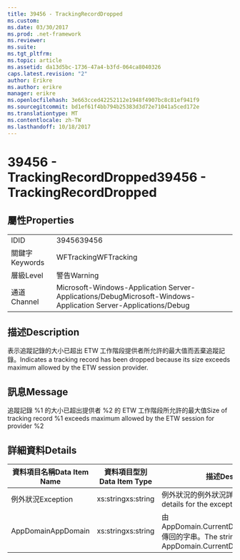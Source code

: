 ```yaml
---
title: 39456 - TrackingRecordDropped
ms.custom: 
ms.date: 03/30/2017
ms.prod: .net-framework
ms.reviewer: 
ms.suite: 
ms.tgt_pltfrm: 
ms.topic: article
ms.assetid: da13d5bc-1736-47a4-b3fd-064ca8040326
caps.latest.revision: "2"
author: Erikre
ms.author: erikre
manager: erikre
ms.openlocfilehash: 3e663cced42252112e1948f4907bc8c81ef941f9
ms.sourcegitcommit: bd1ef61f4bb794b25383d3d72e71041a5ced172e
ms.translationtype: MT
ms.contentlocale: zh-TW
ms.lasthandoff: 10/18/2017
---
```

# <a name="39456---trackingrecorddropped"></a><span data-ttu-id="fd0fc-102">39456 - TrackingRecordDropped</span><span class="sxs-lookup"><span data-stu-id="fd0fc-102">39456 - TrackingRecordDropped</span></span>
## <a name="properties"></a><span data-ttu-id="fd0fc-103">屬性</span><span class="sxs-lookup"><span data-stu-id="fd0fc-103">Properties</span></span>  
  
|||  
|-|-|  
|<span data-ttu-id="fd0fc-104">ID</span><span class="sxs-lookup"><span data-stu-id="fd0fc-104">ID</span></span>|<span data-ttu-id="fd0fc-105">39456</span><span class="sxs-lookup"><span data-stu-id="fd0fc-105">39456</span></span>|  
|<span data-ttu-id="fd0fc-106">關鍵字</span><span class="sxs-lookup"><span data-stu-id="fd0fc-106">Keywords</span></span>|<span data-ttu-id="fd0fc-107">WFTracking</span><span class="sxs-lookup"><span data-stu-id="fd0fc-107">WFTracking</span></span>|  
|<span data-ttu-id="fd0fc-108">層級</span><span class="sxs-lookup"><span data-stu-id="fd0fc-108">Level</span></span>|<span data-ttu-id="fd0fc-109">警告</span><span class="sxs-lookup"><span data-stu-id="fd0fc-109">Warning</span></span>|  
|<span data-ttu-id="fd0fc-110">通道</span><span class="sxs-lookup"><span data-stu-id="fd0fc-110">Channel</span></span>|<span data-ttu-id="fd0fc-111">Microsoft-Windows-Application Server-Applications/Debug</span><span class="sxs-lookup"><span data-stu-id="fd0fc-111">Microsoft-Windows-Application Server-Applications/Debug</span></span>|  
  
## <a name="description"></a><span data-ttu-id="fd0fc-112">描述</span><span class="sxs-lookup"><span data-stu-id="fd0fc-112">Description</span></span>  
 <span data-ttu-id="fd0fc-113">表示追蹤記錄的大小已超出 ETW 工作階段提供者所允許的最大值而丟棄追蹤記錄。</span><span class="sxs-lookup"><span data-stu-id="fd0fc-113">Indicates a tracking record has been dropped because its size exceeds maximum allowed by the ETW session provider.</span></span>  
  
## <a name="message"></a><span data-ttu-id="fd0fc-114">訊息</span><span class="sxs-lookup"><span data-stu-id="fd0fc-114">Message</span></span>  
 <span data-ttu-id="fd0fc-115">追蹤記錄 %1 的大小已超出提供者 %2 的 ETW 工作階段所允許的最大值</span><span class="sxs-lookup"><span data-stu-id="fd0fc-115">Size of tracking record %1 exceeds maximum allowed by the ETW session for provider %2</span></span>  
  
## <a name="details"></a><span data-ttu-id="fd0fc-116">詳細資料</span><span class="sxs-lookup"><span data-stu-id="fd0fc-116">Details</span></span>  
  
|<span data-ttu-id="fd0fc-117">資料項目名稱</span><span class="sxs-lookup"><span data-stu-id="fd0fc-117">Data Item Name</span></span>|<span data-ttu-id="fd0fc-118">資料項目型別</span><span class="sxs-lookup"><span data-stu-id="fd0fc-118">Data Item Type</span></span>|<span data-ttu-id="fd0fc-119">描述</span><span class="sxs-lookup"><span data-stu-id="fd0fc-119">Description</span></span>|  
|--------------------|--------------------|-----------------|  
|<span data-ttu-id="fd0fc-120">例外狀況</span><span class="sxs-lookup"><span data-stu-id="fd0fc-120">Exception</span></span>|<span data-ttu-id="fd0fc-121">xs:string</span><span class="sxs-lookup"><span data-stu-id="fd0fc-121">xs:string</span></span>|<span data-ttu-id="fd0fc-122">例外狀況的例外狀況詳細資料</span><span class="sxs-lookup"><span data-stu-id="fd0fc-122">The exception details for the exception</span></span>|  
|<span data-ttu-id="fd0fc-123">AppDomain</span><span class="sxs-lookup"><span data-stu-id="fd0fc-123">AppDomain</span></span>|<span data-ttu-id="fd0fc-124">xs:string</span><span class="sxs-lookup"><span data-stu-id="fd0fc-124">xs:string</span></span>|<span data-ttu-id="fd0fc-125">由 AppDomain.CurrentDomain.FriendlyName 傳回的字串。</span><span class="sxs-lookup"><span data-stu-id="fd0fc-125">The string returned by AppDomain.CurrentDomain.FriendlyName.</span></span>|
